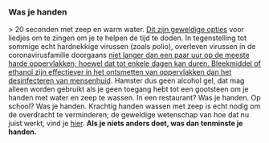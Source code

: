 ### Was je handen 

\> 20 seconden met zeep en warm water. [Dit zijn geweldige opties](https://www.seattletimes.com/life/wellness/coronavirus-prevention-10-awesome-tunes-to-sing-while-you-wash-your-hands/?utm_medium=social&utm_campaign=owned_echobox_tw_m&utm_source=Twitter#Echobox=1583369786) voor liedjes om te zingen om je te helpen de tijd te doden. In tegenstelling tot sommige echt hardnekkige virussen (zoals polio), overleven virussen in de coronavirusfamilie doorgaans [niet langer dan een paar uur op de meeste harde oppervlakken; hoewel dat tot enkele dagen kan duren. Bleekmiddel of ethanol zijn effectiever in het ontsmetten van oppervlakken dan het desinfecteren van mensenhuid](https://www.journalofhospitalinfection.com/article/S0195-6701(20)30046-3/fulltext). Hamster dus geen alcohol gel, dat mag alleen worden gebruikt als je geen toegang hebt tot een gootsteen om je handen met water en zeep te wassen. In een restaurant? Was je handen. Op school? Was je handen. Krachtig handen wassen met zeep is echt nodig om de overdracht te verminderen; de geweldige wetenschap van hoe dat nu juist werkt, vind je [hier](https://twitter.com/PalliThordarson/status/1236549305189597189). 
 **Als je niets anders doet, was dan tenminste je handen.** 
